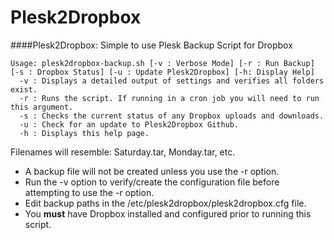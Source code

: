 # Plesk2Dropbox
####Plesk2Dropbox: Simple to use Plesk Backup Script for Dropbox
```
Usage: plesk2dropbox-backup.sh [-v : Verbose Mode] [-r : Run Backup] [-s : Dropbox Status] [-u : Update Plesk2Dropbox] [-h: Display Help]
  -v : Displays a detailed output of settings and verifies all folders exist.
  -r : Runs the script. If running in a cron job you will need to run this argument.
  -s : Checks the current status of any Dropbox uploads and downloads.
  -u : Check for an update to Plesk2Dropbox Github.
  -h : Displays this help page.
```
Filenames will resemble: Saturday.tar, Monday.tar, etc.

- A backup file will not be created unless you use the -r option.
- Run the -v option to verify/create the configuration file before attempting to use the -r option.
- Edit backup paths in the /etc/plesk2dropbox/plesk2dropbox.cfg file.
- You **must** have Dropbox installed and configured prior to running this script.
